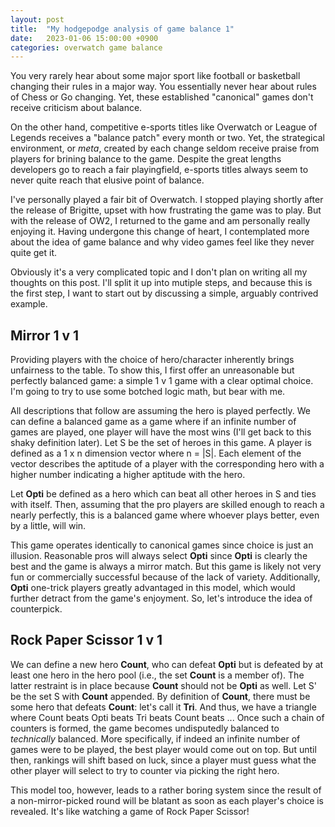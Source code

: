 ```yaml
---
layout: post
title:  "My hodgepodge analysis of game balance 1"
date:   2023-01-06 15:00:00 +0900
categories: overwatch game balance
---
```


You very rarely hear about some major sport like football or basketball changing their rules in a major way. 
You essentially never hear about rules of Chess or Go changing. Yet, these established "canonical" games don't receive criticism about balance.

On the other hand, competitive e-sports titles like Overwatch or League of Legends receives a "balance patch" every month or two.
Yet, the strategical environment, or _meta_, created by each change seldom receive praise from players for brining balance to the game.
Despite the great lengths developers go to reach a fair playingfield, e-sports titles always seem to never quite reach that elusive point of balance.

I've personally played a fair bit of Overwatch.
I stopped playing shortly after the release of Brigitte, upset with how frustrating the game was to play.
But with the release of OW2, I returned to the game and am personally really enjoying it.
Having undergone this change of heart, I contemplated more about the idea of game balance and why video games feel like they never quite get it.

Obviously it's a very complicated topic and I don't plan on writing all my thoughts on this post. 
I'll split it up into mutiple steps, and because this is the first step, I want to start out by discussing a simple, arguably contrived example.

## Mirror 1 v 1
Providing players with the choice of hero/character inherently brings unfairness to the table.
To show this, I first offer an unreasonable but perfectly balanced game: a simple 1 v 1 game with a clear optimal choice.
I'm going to try to use some botched logic math, but bear with me.

All descriptions that follow are assuming the hero is played perfectly. 
We can define a balanced game as a game where if an infinite number of games are played, one player will have the most wins (I'll get back to this shaky definition later).
Let S be the set of heroes in this game. A player is defined as a 1 x n dimension vector where n = |S|. 
Each element of the vector describes the aptitude of a player with the corresponding hero with a higher number indicating a higher aptitude with the hero.

Let **Opti** be defined as a hero which can beat all other heroes in S and ties with itself.
Then, assuming that the pro players are skilled enough to reach a nearly perfectly, this is a balanced game where whoever plays better, even by a little, will win. 

This game operates identically to canonical games since choice is just an illusion. 
Reasonable pros will always select **Opti** since **Opti** is clearly the best and the game is always a mirror match.
But this game is likely not very fun or commercially successful because of the lack of variety. 
Additionally, **Opti** one-trick players greatly advantaged in this model, which would further detract from the game's enjoyment.
So, let's introduce the idea of counterpick.

## Rock Paper Scissor 1 v 1
We can define a new hero **Count**, who can defeat **Opti** but is defeated by at least one hero in the hero pool (i.e., the set **Count** is a member of).
The latter restraint is in place because **Count** should not be **Opti** as well.
Let S' be the set S with **Count** appended.
By definition of **Count**, there must be some hero that defeats **Count**: let's call it **Tri**.
And thus, we have a triangle where Count beats Opti beats Tri beats Count beats ...
Once such a chain of counters is formed, the game becomes undisputedly balanced to _technically_ balanced.
More specifically, if indeed an infinite number of games were to be played, the best player would come out on top. 
But until then, rankings will shift based on luck, since a player must guess what the other player will select to try to counter via picking the right hero.

This model too, however, leads to a rather boring system since the result of a non-mirror-picked round will be blatant as soon as each player's choice is revealed.
It's like watching a game of Rock Paper Scissor!
